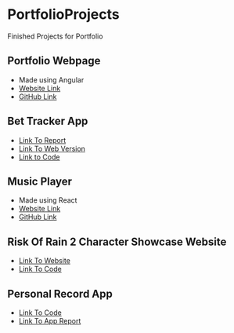 # PortfolioProjects
Finished Projects for Portfolio

## Portfolio Webpage 
- Made using Angular
- [Website Link](https://www.murpheysdomain.com/)
- [GitHub Link](https://github.com/jcmq6b/PortfolioProjects/tree/master/PortfolioWebsite)

## Bet Tracker App
- [Link To Report](https://github.com/jcmq6b/PortfolioProjects/tree/master/BetTrackerApp)
- [Link To Web Version](https://www.murpheysdomain.com/BetTrackerApp/)
- [Link to Code](https://github.com/jcmq6b/PortfolioProjects/tree/master/BetTrackerApp/code/actualCode)

## Music Player
- Made using React
- [Website Link](https://www.murpheysdomain.com/ReactMusicPlayer/)
- [GitHub Link](https://github.com/jcmq6b/PortfolioProjects/tree/master/MusicPlayer)

## Risk Of Rain 2 Character Showcase Website
- [Link To Website](https://www.murpheysdomain.com/RoR2CharacterShowcase/)
- [Link To Code](https://github.com/jcmq6b/PortfolioProjects/tree/master/RoR2CharacterShowcase)

## Personal Record App
- [Link To Code](https://github.com/Mizzou-CSIT4830-CS7830-F20/hackweekprojects-codemonkeys/tree/master/code/pr-app)
- [Link To App Report](https://github.com/Mizzou-CSIT4830-CS7830-F20/hackweekprojects-codemonkeys/blob/master/report/report.md)
